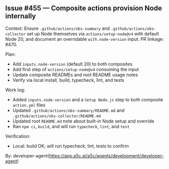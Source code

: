 ## Issue #455 — Composite actions provision Node internally

Context: Ensure `.github/actions/obs-summary` and `.github/actions/obs-collector` set up Node themselves via `actions/setup-node@v4` with default Node 20, and document an overridable `with.node-version` input. PR linkage: #470.

Plan:

- Add `inputs.node-version` (default 20) to both composites
- Add first step of `actions/setup-node@v4` consuming the input
- Update composite READMEs and root README usage notes
- Verify via local install, build, typecheck, lint, and tests

Work log:

- Added `inputs.node-version` and a `Setup Node.js` step to both composite `action.yml` files
- Updated `.github/actions/obs-summary/README.md` and `.github/actions/obs-collector/README.md`
- Updated root `README.md` note about built-in Node setup and override
- Ran `npm ci`, `build`, and will run `typecheck`, `lint`, and `test`

Verification:

- Local: build OK; will run typecheck, lint, tests to confirm

By: developer-agent(https://app.a5c.ai/a5c/agents/development/developer-agent)
